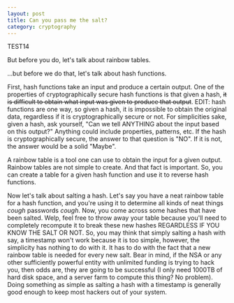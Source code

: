 ```yaml
---
layout: post
title: Can you pass me the salt?
category: cryptography
---
```


TEST14

But before you do, let's talk about rainbow tables.

...but before we do that, let's talk about hash functions.

First, hash functions take an input and produce a certain output. One of the properties of cryptographically secure hash functions is that given a hash, ~~it is difficult to obtain what input was given to produce that output~~. EDIT: hash functions are one way, so given a hash, it is impossible to obtain the original data, regardless if it is cryptographically secure or not. For simplicities sake, given a hash, ask yourself, "Can we tell ANYTHING about the input based on this output?" Anything could include properties, patterns, etc. If the hash is cryptographically secure, the answer to that question is "NO". If it is not, the answer would be a solid "Maybe".

A rainbow table is a tool one can use to obtain the input for a given output. Rainbow tables are not simple to create. And that fact is important. So, you can create a table for a given hash function and use it to reverse hash functions.

Now let's talk about salting a hash. Let's say you have a neat rainbow table for a hash function, and you're using it to determine all kinds of neat things *cough* passwords *cough*. Now, you come across some hashes that have been salted. Welp, feel free to throw away your table because you'll need to completely recompute it to break these new hashes REGARDLESS IF YOU KNOW THE SALT OR NOT. So, you may think that simply salting a hash with say, a timestamp won't work because it is too simple, however, the simplicity has nothing to do with it. It has to do with the fact that a new rainbow table is needed for every new salt. Bear in mind, if the NSA or any other sufficiently powerful entity with unlimited funding is trying to hack you, then odds are, they are going to be successful (I only need 1000TB of hard disk space, and a server farm to compute this thing? No problem). Doing something as simple as salting a hash with a timestamp is generally good enough to keep most hackers out of your system.
